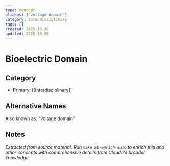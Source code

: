 ```yaml
---
type: concept
aliases: ["voltage domain"]
category: interdisciplinary
tags: []
created: 2025-10-20
updated: 2025-10-20
---
```


# Bioelectric Domain

## Category

- Primary: [[Interdisciplinary]]

## Alternative Names

Also known as: "voltage domain"

## Notes

*Extracted from source material. Run `make kb-enrich-auto` to enrich this and other concepts with comprehensive details from Claude's broader knowledge.*
